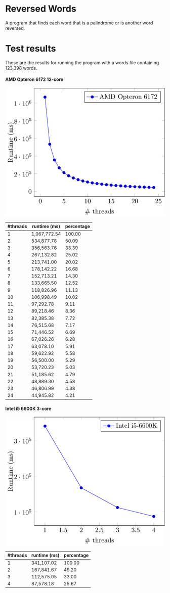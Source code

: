 Reversed Words
==============

A program that finds each word that is a palindrome
or is another word reversed.

# Test results

These are the results for running the program
with a words file containing 123,398 words.


#### AMD Opteron 6172 12-core

<img src="./opteron-graph.png" width="700" />

| #threads | runtime (ms) | percentage |
|----------|--------------|------------|
|        1 | 1,067,772.54 |     100.00 |
|        2 |   534,877.78 |      50.09 |
|        3 |   356,563.76 |      33.39 |
|        4 |   267,132.82 |      25.02 |
|        5 |   213,741.00 |      20.02 |
|        6 |   178,142.22 |      16.68 |
|        7 |   152,713.21 |      14.30 |
|        8 |   133,665.50 |      12.52 |
|        9 |   118,826.96 |      11.13 |
|       10 |   106,998.49 |      10.02 |
|       11 |    97,292.78 |       9.11 |
|       12 |    89,218.46 |       8.36 |
|       13 |    82,385.38 |       7.72 |
|       14 |    76,515.68 |       7.17 |
|       15 |    71,446.52 |       6.69 |
|       16 |    67,026.26 |       6.28 |
|       17 |    63,078.10 |       5.91 |
|       18 |    59,622.92 |       5.58 |
|       19 |    56,500.00 |       5.29 |
|       20 |    53,720.23 |       5.03 |
|       21 |    51,185.62 |       4.79 |
|       22 |    48,889.30 |       4.58 |
|       23 |    46,806.99 |       4.38 |
|       24 |    44,945.82 |       4.21 |

#### Intel i5 6600K 3-core

<img src="./intel-graph.png" width="700" />

| #threads | runtime (ms) | percentage |
|----------|--------------|------------|
|        1 |   341,107.02 |     100.00 |
|        2 |   167,841.67 |      49.20 |
|        3 |   112,575.05 |      33.00 |
|        4 |    87,578.18 |      25.67 |
